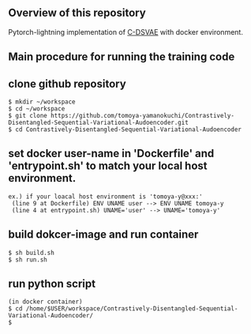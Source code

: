 Overview of this repository
-----------------------
Pytorch-lightning implementation of [C-DSVAE](https://github.com/JunwenBai/C-DSVAE) with docker environment.




Main procedure for running the training code
-----------------------

## clone github repository
```
$ mkdir ~/workspace
$ cd ~/workspace
$ git clone https://github.com/tomoya-yamanokuchi/Contrastively-Disentangled-Sequential-Variational-Audoencoder.git
$ cd Contrastively-Disentangled-Sequential-Variational-Audoencoder
```

## set docker user-name in 'Dockerfile' and 'entrypoint.sh' to match your local host environment.
```
ex.) if your loacal host environment is 'tomoya-y@xxx:'
 (line 9 at Dockerfile) ENV UNAME user --> ENV UNAME tomoya-y
 (line 4 at entrypoint.sh) UNAME='user' --> UNAME='tomoya-y'
```

## build dokcer-image and run container
```
$ sh build.sh
$ sh run.sh
```

## run python script
```
(in docker container)
$ cd /home/$USER/workspace/Contrastively-Disentangled-Sequential-Variational-Audoencoder/
$
```